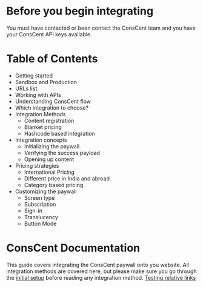 # Before you begin integrating

You must have contacted or been contact the ConsCent team and you have your ConsCent API keys available.

# Table of Contents

- Getting started
- Sandbox and Production
- URLs list
- Working with APIs
- Understanding ConsCent flow
- Which integration to choose?
- Integration Methods
  - Content registration
  - Blanket pricing
  - Hashcode based integration
- Integration concepts
  - Initializing the paywall
  - Verifying the success payload
  - Opening up content
- Pricing strategies
  - International Pricing
  - Different price in India and abroad
  - Category based pricing
- Customizing the paywall
  - Screen type
  - Subscription
  - Sign-in
  - Translucency
  - Button Mode

# ConsCent Documentation

This guide covers integrating the ConsCent paywall onto you website.
All integration methods are covered here, but please make sure you go through the [initial setup](initial-setup.md) before reading any integration method.
[Testing relative links](AMP.md)
